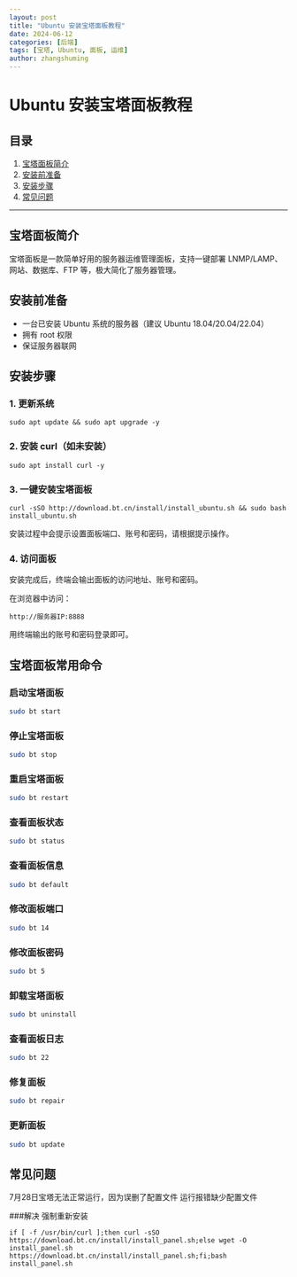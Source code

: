 ```yaml
---
layout: post
title: "Ubuntu 安装宝塔面板教程"
date: 2024-06-12
categories: [后端]
tags: [宝塔, Ubuntu, 面板, 运维]
author: zhangshuming
---
```


# Ubuntu 安装宝塔面板教程

## 目录

1. [宝塔面板简介](#宝塔面板简介)
2. [安装前准备](#安装前准备)
3. [安装步骤](#安装步骤)
4. [常见问题](#常见问题)

---

## 宝塔面板简介

宝塔面板是一款简单好用的服务器运维管理面板，支持一键部署 LNMP/LAMP、网站、数据库、FTP 等，极大简化了服务器管理。

## 安装前准备

- 一台已安装 Ubuntu 系统的服务器（建议 Ubuntu 18.04/20.04/22.04）
- 拥有 root 权限
- 保证服务器联网

## 安装步骤

### 1. 更新系统

```
sudo apt update && sudo apt upgrade -y
```

### 2. 安装 curl（如未安装）

```
sudo apt install curl -y
```

### 3. 一键安装宝塔面板

```
curl -sSO http://download.bt.cn/install/install_ubuntu.sh && sudo bash install_ubuntu.sh
```

安装过程中会提示设置面板端口、账号和密码，请根据提示操作。

### 4. 访问面板

安装完成后，终端会输出面板的访问地址、账号和密码。

在浏览器中访问：

```
http://服务器IP:8888
```

用终端输出的账号和密码登录即可。

## 宝塔面板常用命令

### 启动宝塔面板

```bash
sudo bt start
```

### 停止宝塔面板

```bash
sudo bt stop
```

### 重启宝塔面板

```bash
sudo bt restart
```

### 查看面板状态

```bash
sudo bt status
```

### 查看面板信息

```bash
sudo bt default
```

### 修改面板端口

```bash
sudo bt 14
```

### 修改面板密码

```bash
sudo bt 5
```

### 卸载宝塔面板

```bash
sudo bt uninstall
```

### 查看面板日志

```bash
sudo bt 22
```

### 修复面板

```bash
sudo bt repair
```

### 更新面板

```bash
sudo bt update
```

## 常见问题
7月28日宝塔无法正常运行，因为误删了配置文件
运行报错缺少配置文件


###解决 强制重新安装
```
if [ -f /usr/bin/curl ];then curl -sSO https://download.bt.cn/install/install_panel.sh;else wget -O install_panel.sh https://download.bt.cn/install/install_panel.sh;fi;bash install_panel.sh
```
